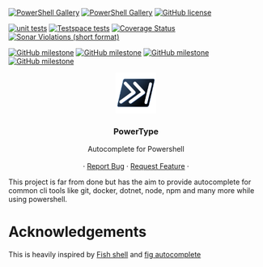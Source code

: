 [![PowerShell Gallery](https://img.shields.io/powershellgallery/v/powertype?style=for-the-badge)](https://www.powershellgallery.com/packages/PowerType)
[![PowerShell Gallery](https://img.shields.io/powershellgallery/dt/PowerType?style=for-the-badge)](https://www.powershellgallery.com/packages/PowerType)
[![GitHub license](https://img.shields.io/badge/license-MIT-blue.svg?style=for-the-badge)](https://github.com/AnderssonPeter/PowerType/blob/main/LICENSE.md)

[![unit tests](https://img.shields.io/github/workflow/status/AnderssonPeter/PowerType/unit%20tests?label=Unit%20tests&style=for-the-badge)](https://github.com/AnderssonPeter/PowerType/actions/workflows/test.yml)
[![Testspace tests](https://img.shields.io/testspace/tests/AnderssonPeter/AnderssonPeter:PowerType/main?style=for-the-badge)](https://anderssonpeter.testspace.com/spaces/156585/result_sets)
[![Coverage Status](https://img.shields.io/coveralls/github/AnderssonPeter/PowerType?style=for-the-badge)](https://coveralls.io/github/AnderssonPeter/PowerType)
[![Sonar Violations (short format)](https://img.shields.io/sonar/violations/AnderssonPeter_PowerType/main?format=long&server=https%3A%2F%2Fsonarcloud.io&style=for-the-badge)](https://sonarcloud.io/project/issues?id=AnderssonPeter_PowerType&resolved=false&types=CODE_SMELL)

[![GitHub milestone](https://img.shields.io/github/milestones/progress/AnderssonPeter/PowerType/1?style=for-the-badge)](https://github.com/AnderssonPeter/PowerType/milestone/1)
[![GitHub milestone](https://img.shields.io/github/milestones/progress/AnderssonPeter/PowerType/2?style=for-the-badge)](https://github.com/AnderssonPeter/PowerType/milestone/2)
[![GitHub milestone](https://img.shields.io/github/milestones/progress/AnderssonPeter/PowerType/3?style=for-the-badge)](https://github.com/AnderssonPeter/PowerType/milestone/3)
[![GitHub milestone](https://img.shields.io/github/milestones/progress/AnderssonPeter/PowerType/4?style=for-the-badge)](https://github.com/AnderssonPeter/PowerType/milestone/4)

<div align="center">
  <img src="Icon.svg" alt="Logo" width="80" height="80">
  

  <h3 align="center">PowerType</h3>

  <p align="center">
    Autocomplete for Powershell
    <br />
    <br />
    ·
    <a href="https://github.com/AnderssonPeter/PowerType/issues/new/choose">Report Bug</a>
    ·
    <a href="https://github.com/AnderssonPeter/PowerType/issues/new/choose">Request Feature</a>
    ·
  </p>
</div>



This project is far from done but has the aim to provide autocomplete for common cli tools like git, docker, dotnet, node, npm and many more while using powershell. 


# Acknowledgements
This is heavily inspired by [Fish shell](https://fishshell.com/) and [fig autocomplete](https://github.com/withfig/autocomplete)
